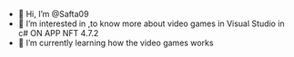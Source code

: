 - 👋 Hi, I’m @Safta09
- 👀 I’m interested in ,to know more about video games in Visual Studio in c# ON APP NFT 4.7.2
- 🌱 I’m currently learning how the video games works

<!---
Safta09/Safta09 is a ✨ special ✨ repository because its `README.md` (this file) appears on your GitHub profile.
You can click the Preview link to take a look at your changes.
--->

